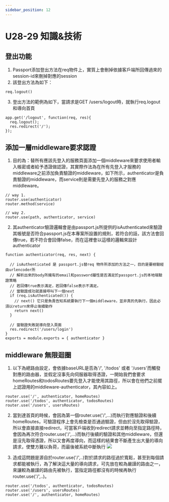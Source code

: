 ```yaml
---
sidebar_position: 12
---
```


# U28-29 知識&技術

## 登出功能
1. Passport添加登出方法在req物件上，實質上會刪掉依據客戶端所回傳過來的session-id來刪掉對應的session
2. 該登出方法為如下：
```
req.logout()
```
3. 登出方法的範例為如下，當請求是GET /users/logout時，就執行req.logout和導向首頁
```
app.get('/logout', function(req, res){
  req.logout();
  res.redirect('/');
});
```
## 添加一層middleware要求認證
1. 目的為：替所有應該先登入的服務頁面添加一個middleware來要求使用者輸入帳密或者給予憑證做認證，其實際作法為在所有先登入才服務的middleware之前添加負責驗證的middleware，如下所示，authenticator是負責驗證的middleware，而service則是需要先登入的服務之對應middleware。
```
// way 1. 
router.use(authenticator)
router.method(service)

// way 2.
router.use(path, authenticator, service)
```
2. 其authenticator驗證邏輯會是由passport.js所提供的isAuthenticated來驗證其帳號是否符合passport.js在本專案所設置的規則，若符合的話，該方法會回傳true，若不符合會回傳false，而在這裡會以這樣的邏輯來設計authenticator
```
function authenticator(req, res, next) {

  // isAuthenticated 是 passport.js替req 物件所添加的方法之一，目的是要檢驗經由urlencoder所
  // 解析出來的body所擁有的email和password屬性是否滿足於passport.js的本地端驗證策略
  // 若回傳true表示滿足，若回傳false表示不滿足。
  // 當驗證成功就直接呼叫下一個next
  if (req.isAuthenticated()) {
    // next() 它只是負責告知系統要執行下一個middleware，並非真的先執行，因此必須以return來停止後續動作
    return next()
  }

  // 當驗證失敗就導向登入頁面
  res.redirect('/users/login')
}
exports = module.exports = { authenticator }
```


## middleware 無限迴圈
1. 以下為總路由設定，會依據baseURL是否為'/', '/todos' 或者 '/users'而觸發對應的路由器，並假定沒事先向伺服器取得憑證，一開始我們會要求homeRoutes和todosRoutes要先登入才能使用其路徑，所以會在他們之前擺上認證用的middleware-authenticator，其內容如上。
```
router.use('/', authenticator, homeRoutes)
router.use('/todos', authenticator, todosRoutes)
router.use('/users', usersRoutes)
```

2. 當到達首頁的時候，會因為第一個router.use('/',...)而執行對應驗證和後續homeRoutes，可驗證程序上會先檢查是否通過驗證，但由於沒先取得驗證，所以會直接直接redirect，可當客戶端收到redirect請求並轉向至指定路徑時，會因為再次符合router.use('/',...)而執行後續的驗證和其他middleware，但還是沒先取得憑證，所以又會再度導向，而這樣的結果會不斷產生出大量的導向請求，使雙方難以負荷，而最後被系統中斷執行
![](https://res.cloudinary.com/dqfxgtyoi/image/upload/v1640097683/blog/loginSystem/loginInfiniteloop_kx6glt.png)

3. 造成這問題是源自於router.use('/',..)對於請求的路徑過於寬鬆，甚至到每個請求都能被執行，為了解決這大量的導向請求，可先放在較為嚴謹的路由之一，來讓較為嚴謹的路由先被執行，當指定路徑都沒有的時候再執行router.use('/',..)。

```
router.use('/todos', authenticator, todosRoutes)
router.use('/users', usersRoutes)
router.use('/', authenticator, homeRoutes)
```